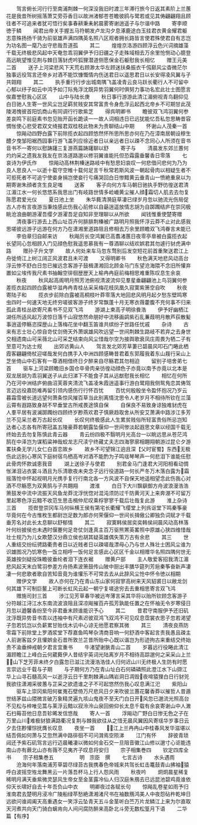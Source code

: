 <!-- { "loadSidebar": true } -->
　　驾言俯长河行行至南浦荆棘一何深没我旧时渡三年滞行旅今日返其素阶上兰蕙花是我昔所树摇落萧艾旁芬香日以故洲渚郁苍苍瞻彼鸥与鹭若或见其俦翩翩翔且顾往者不可追来者犹可悟行矣事春耕秉耒躬晨雾寄谢逍遥子与尔谐中路
　　寄李顺徳于鳞
　　闻君出帝关手握五马符朝发卢龙沟夕息涿鹿途白玉挂君衣黄金耀君躯志意殊扬扬千骑为前驱雄声满四隅英名照八区观者拥长路皆言使君殊使君自有志岂为功名图一麾乃出守悲哉吾道孤
　　其二
　　煌煌京洛游四顾浮云色兴词摘雄藻千载无终极悲风起中天奄忽乖羽翼伊予归旧疆之子走殊域相去万余里怆恻动心臆登高远眺望惟见荆与棘日落豺虎吟狐狸潜道侧愿保金石躯慰我长相忆
　　赠王元美二首
　　送子上河梁悲风下天荒右顾渺太华左顾迷扶桑振衣千仭巅风尘杳微茫尔独事远役驾言还帝乡对酒不能饮慷慨情内伤送君日以遥思君日以长安得凌风翼与子共翶翔
　　其二
　　执手重行行步出城南隅飞盖凌青云良马跃长衢行人不可留中心郁以纾子如云中鸿予如汀际鳬浮沈既异势羽翼何时俱努力事功名宏此壮士图愿言俟嘉誉慰我心区区
　　山中与陆长庚
　　秋日事行游游此清江湄俯视青鸟翻仰见白日驰人生寄一世风尘岂足羁贫贱安其常富贵令身危浮云起西北帝乡不可期甘此茂陵渇愧彼首阳饥商山有同调行行歌紫芝
　　得呉明卿书
　　瞻彼双飞鸿羽翼何参差哀鸣下前庭素书忽见贻开函长跪读一一故人词相违日已远犹能忆吾私忽思畴昔容惆怅使心悲受君双文绮报君双桂枝此物未为贵聊结山中期
　　怀谢山人茂秦一首
　　惊飚动四野白露下前除揽衣起四顾悠然怀所思所思亦何在乃在漳南居朝设穆生醴夕曳邹阳裾西园事行游飞盖列应徐近者日以亲远者日以疎不念同心人所须在音书音书不一寄何以慰踌躇三复游燕篇踌躇聊以舒
　　寄子与
　　清晨发东郊兰蕙何灼灼采之遗我友我友在京洛道路邈以修羽翼谁能托但恐霜露垂馨香日零落
　　七哀诗为伊氏作
　　惊飚动高林荆榛迷路岐中有愁思妇哀叹一何悲借问悲何为乃为良人思良人一以逝十载守空帷十载何足言千秋常若斯风波一朝起骨肉以相疑生者不可拒死者不可追宁使妾身捐岂使妾行亏痛哭回白日惨黯黄云垂青山一愤絶重泉以为期寄谢朱顔者贪生良足嗤
　　送客
　　客子向何方车马朝日驰执手野彷徨送君清江湄江水一何长悠悠系我思出门有岐路世情多崄巇黄尘摧人顔霜切人肌去去勿复陈愿君爱光仪
　　夏日池上坐
　　朱华蕤清漪庭草凄已绿岁月忽以驰流光伤局促古人亦有言夜游当秉烛感此伤我心前修以自朂逍遥放情志胡为自踯躅结庐在崇冈极眺沧浪曲朝游濯吾缨夕游濯吾足自知非至理聊以从所欲
　　闻钱惟重使楚寄赠
　　清夜事行游去上西山址百卉何腓腓荆榛被广路明月照我怀浮云莽不止对此感我思嗟彼远游子远游在何方乃在潇湘里道路阻且修相去万余里顾瞻双飞鸿眷言未能已
　　李伯章归自邮来访
　　秋飚厉长空鸿翼已高翥渚蕙日夜零亭臯被白露揽衣起长望同心忽相顾入门见顔色慰我遥思慕我有一尊酒聊以结欢娯君其勿遽行豺虎满中路
　　赠孙子升文学
　　故人何处来车马忽东骛别后发空短花前首重聚送君江上舟徙倚江上树江阔正风波君且未可渡
　　又得明卿书
　　秋色满天地悲风动高台浮云惨不舒白日忽已摧远念客游子鼓楫潇湘回北顾金马门东望沧海隈不念旧所懽弃置如尘埃传我尺素书抽翰空徘徊歴歴天上榆冉冉庭前梅相思难重陈叹息生余哀
　　秋夜
　　秋风起高阁明月照芳池俯视清波流仰见羣星垂翩翩池上鸟羽翼何参差揽衣起四顾白露被华滋冉冉青桂丛采采梅花枝凤凰久寂寞紫箫空自吹
　　秋夜寄陆子和
　　揽衣步前除白露被高桐枝叶莽零落大地回悲风明月起夕愁东壁鸣寒虫四时一何速天地无终穷嗟彼客游子终岁常飘蓬十月无寒衣薇藿腹不充何事不归来孤此青桂丛欲寄尺素书不见双飞鸿
　　游湖上柬高子明徐飬浩
　　伊予好幽栖江湖任所适风起万波惊日落千山寂悠然命朋好中流移画鹢紫石乱蒹葭明月散芦荻散髪事逍遥停觞恣探歴山上落梅花坐中翻玉笛谁共缤纷子世路任忧戚
　　杂诗
　　古来有志士壮心惊自竒仗剑倚天外萧飒雄风吹远望一世间荆棘生路岐不若弃之去身世交相遗南山可采薇北山可采芝结束向风尘惜哉尔空为接舆歌衰凤庄周畏为牺二子有至意可为达士规
　　出郊访黄山人
　　驾言发北郊芳草萋已碧晨风叩石门睠此栖霞客翩翩倚杖迎嗟哉发何白携手入中洲四顾感畴昔君着东郭履我着东山屐行采山上芝坐倚山中石客有一尊酒相借终日夕醉来自尽觞君其勿相迫
　　留别子培舍弟七首
　　驱车上河梁顾瞻旧乡国仓卒骨肉亲彷徨动顔色子亦竟以南予亦竟以北本是双龙居胡为乖羽翼送子从此归涕下不能食子其从远猷慰我长相忆
　　相忆在何所乃在河中洲结庐俯曲沼芙蓉夹清流飞盖凌朱霞逍遥事行游白鹭翔我侧鸳鳬恋其俦驾言迈远役嘉防难再留引领内感伤行行怀百忧
　　百忧何殷殷坐令盈怀抱况乃岁云暮霜雪被长道远望何萧条惊风摧百草当此别离情沈思令人老岁月不相待所钦在兰藻云霄有遐路致身胡不早垂堂古所戒畏途慎自保
　　自保良不易致身谅独难豺虎在人羣平居有波澜踯躅纷四顾终岁尠燕欢君子慎厥趋取舍从所安艾萧满中路涉江多芳兰不见采兰者万古起长叹
　　长叹何终极感此人生累贫贱俗所轻富贵俗所忌岂知达者心志各有所寄冠盖五陵豪莽若朝露坠偃仰一世间惨淡起遐思文章以经国千载无终始去去勿复陈慎此青云器
　　青云纷四极不翳明月光高台一以眺远思从苍茫鸿鹄在中泽岂为谋稻粱神哉蛟龙志尺渎宁终藏丈夫志四海寥廓相翺翔朝游过昆仑夕游畧扶桑无学儿女仁白首恋故乡
　　故乡不可望锦江逈且深【父时宦蜀】东西无极伤此远别心寒风下庭树宿鸟栖高岑对酒不能酌为子鸣瑶琴琴声一何悲泪下谁能任慰此骨肉怀款诚恵我音
　　湖上送徐子与使君
　　别君金马门逢君大河阳相看动惆怅涕泪沾衣裳斗酒且为乐清歌夜未央念子远行役道路一何长严冬万木落白露为霜摇落怆中怀起视明月光携手复行行南北各一方风波不自保天地遥相望念此伤我心对酒不尽觞愿为双黄鹄与子共翺翔
　　渡淮
　　白日下大川飘飖御方舟波浪漫浩浩箫鼓发中流中流振天风鱼龙莽沈浮恍惚对混沌须防过千防黄河天上来奔淜不可留万里起寒色浮云黯不收范生思击楫仲尼叹乘桴寥寥千载后壮哉复此游
　　淮上杂诗三首
　　揽辔登崇冈车马何纵横王侯有第宅长衢耀飞缨堂上列呉讴堂下鸣秦筝豪华竟何在今古惟枚生都尉岂足数为郎亦何荣偃仰一世间长揖傲公卿独负词赋才千载垂芳名对此长太息聊以舒郁情
　　其二
　　寂寞韩侯居奕奕韩侯祠晨风动高林落叶何纷披侯也未遇时偃蹇何足竒仗剑逢真主百万驱熊罴英畧照中原雄心狭四维惜哉壮士规乃为儿女欺楚汉分鼎立侯也胡其疑英雄偶失策万古有余悲
　　其三
　　世人重结交纷纭骋路衢贵者日以近贱者日以疎嗟哉漂母心乃与世人殊壮士困风尘谁为识雄图况乃饥寒色一饭立相呼一饭何足言感此心区区千金以相赠华名照四隅何世无英雄按剑疑投珠瞻彼垂纶者泪下连衣裾
　　赠黄户部
　　主人敬爱客招我清江湄悲风起天末白鹭羽参差方舟扬素波箫鼓传山陂中厨出丰膳华筵列芳巵秦筝奋新声凄凄一何悲歌者歌自苦知音竟为谁懽乐不可常去去从此辞风尘怆中怀令徳以相期
　　赠伊文学
　　故人亦何在乃在青山东山家何寂寥高树来天风貂裘日以敝龙剑何其雄下可制巨鳌上可断长虹风云起一朝宁复嗟途穷去去重相思寄言双飞鸿
　　赠施司封三首
　　渉江见芳草春华被远岑薄言采其华将以贻所钦顾念客游子分符越江浔江水东南流波浪阻且深凉飚摧百卉孤芳孰能任置之在怀袖无令岁寒侵日月忽以遒馨香纷至今非君垂末顾谁能识予心
　　其二
　　昔君守南服伊予还旧矶沈浮既异势音书乖以违袖中有尺素迟彼双鸿飞双鸿不可见叹息霑裳衣思子忽若渇望子忽若饥岂以负薪累甘贻伐木讥中心谅无他愿君察其微
　　其三
　　清夜良燕防零霜下前除堂上罗酒浆堂下荐嘉鱼鸣琴杂清商音响一何舒酒中客起言责我愚且疎主人前谢客兹夕且懽娯金石昔所敦兰芷昔所贻中心既以谐岂为形迹拘古来重结交终始贵不渝垂绅戒朝夕君言宜重书
　　牛渚望谢朓青山二首
　　岁暮远行役睠此清江湄顾瞻江上峰白云何葳蕤伊人昔结宇英词光陆离岁月不相待高踪邈何之采采山上兰山下芝芳菲未终夕白露忽已滋江流漫浩浩佳人归何迟山川无终极人生防有时愿言崇远业千载与子期
　　与子期何方乃在青山址白石何磷磷照此澄江水下山撷江华上山寻石髓高风一以逝浮云日千里荆棘满山隅岩洞日凋毁夜啼猿狸白日行豺兕我欲往潇湘采彼蕙与芷采之欲遗谁之子不可起悠然伤我心叹息满江汜
　　紫阳山
　　驱车上崇冈紫阳何崔嵬石壁倚万尺悲风日夕来吹彼兰蕙花馨香莽以摧哲人昔遁世结茅兹山隈微言破万象精灵遍九垓山鬼夜不至天门白日开风忽已邈流光照高台不见松与梓唯见蒿与莱浮云黯以寂泠泠山泉回俯仰长太息千载有余哀寄谢山中人潄石扫莓苔他日息吾轸晞发信悠哉
　　寄人一首
　　浮飚动广野白日惨无色之子在万里山川难极豺狼满路衢况复荆与棘我欲往从之惜无晨风翼因风寄瑶华岁事日云夕去住尠懽悰抚膺长叹息
　　夜坐一首
　　江上兰冉冉山中桂春风发华滋堪以结吾佩如何萧与艾忽然满中路徘徊不可问潸焉空陨涕
　　江门有怀
　　辞彼青琐闼还予紫石矶驾言远行迈晨曦凄以微如何金石交一旦阻音徽江山修以邈寸心讵能违南山亦有蕨北山亦有薇不见夷齐子叹息将安归
　　宗子相集巻四
　　钦定四库全书
　　宗子相集巻五　　　　　明　宗臣　撰
　　七言古诗
　　水头遇雨
　　沧海何年落南浦芳草碧尽绿苔古我携春色帝城来共驾长虹击鼍鼓青山拂袖猿呼白波摇空恠龙舞黑云一片落吾杯马上行人怨风雨
　　秋夜吟
　　炯炯晨星稀复稀明月满天垂紫微灵瑟风生帝女至金茎露冷仙人归汉庭朱鴈去已远昆池碧鸡竟谁依仰天长啸好自去十年吾负山中衣
　　明卿夜过各赋长句
　　惊飚乱卷星如雨予归淮南君去楚明月浸冷广陵船绿苹愁絶潇湘渚尺书在袖数鴈鸿美人中夜怨砧杵乾坤日远欲问谁阊阖天高重遇女一笑浮云坠青天五斗金茎听白苎万片龙鳞江上来为尔直取天河煮共向天门骑白螭肯向人间问腐防醉来高卧北斗旁无数松篁月下语
　　二华篇【有序】
